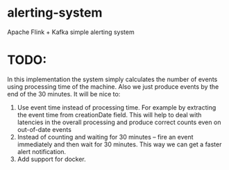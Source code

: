 # alerting-system
Apache Flink + Kafka simple alerting system


# TODO:
In this implementation the system simply calculates the number of events using processing time of the machine. Also we just produce events by the end of the 30 minutes.
It will be nice to:
1. Use event time instead of processing time. For example by extracting the event time from creationDate field. This will help to deal with latencies in the overall processing and produce correct counts even on out-of-date events
2. Instead of counting and waiting for 30 minutes – fire an event immediately and then wait for 30 minutes. This way we can get a faster alert notification.
3. Add support for docker.
